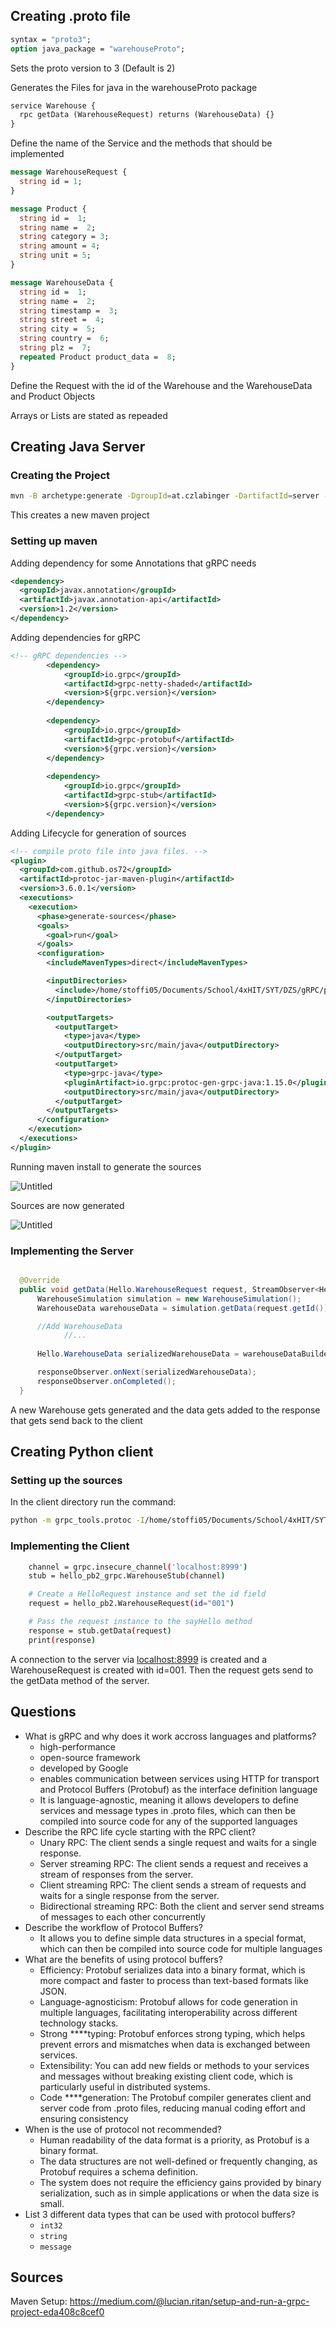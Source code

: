 ## Creating .proto file

```protobuf
syntax = "proto3";
option java_package = "warehouseProto";
```

Sets the proto version to 3 (Default is 2)

Generates the Files for java in the warehouseProto package

```protobuf
service Warehouse {
  rpc getData (WarehouseRequest) returns (WarehouseData) {}
}
```

Define the name of the Service and the methods that should be implemented

```protobuf
message WarehouseRequest {
  string id = 1;
}

message Product {
  string id =  1;
  string name =  2;
  string category = 3;
  string amount = 4;
  string unit = 5;
}

message WarehouseData {
  string id =  1;
  string name =  2;
  string timestamp =  3;
  string street =  4;
  string city =  5;
  string country =  6;
  string plz =  7;
  repeated Product product_data =  8;
}
```

Define the Request with the id of the Warehouse and the WarehouseData and Product Objects

Arrays or Lists are stated as repeaded <Type>

## Creating Java Server

### Creating the Project

```bash
mvn -B archetype:generate -DgroupId=at.czlabinger -DartifactId=server -DarchetypeArtifactId=maven-archetype-quickstart -DarchetypeVersion=1.4
```

This creates a new maven project

### Setting up maven

Adding dependency for some Annotations that gRPC needs

```xml
<dependency>
  <groupId>javax.annotation</groupId>
  <artifactId>javax.annotation-api</artifactId>
  <version>1.2</version>
</dependency>
```

Adding dependencies for gRPC

```xml
<!-- gRPC dependencies -->
        <dependency>
            <groupId>io.grpc</groupId>
            <artifactId>grpc-netty-shaded</artifactId>
            <version>${grpc.version}</version>
        </dependency>
        
        <dependency>
            <groupId>io.grpc</groupId>
            <artifactId>grpc-protobuf</artifactId>
            <version>${grpc.version}</version>
        </dependency>
        
        <dependency>
            <groupId>io.grpc</groupId>
            <artifactId>grpc-stub</artifactId>
            <version>${grpc.version}</version>
        </dependency>
```

Adding Lifecycle for generation of sources

```xml
<!-- compile proto file into java files. -->
<plugin>
  <groupId>com.github.os72</groupId>
  <artifactId>protoc-jar-maven-plugin</artifactId>
  <version>3.6.0.1</version>
  <executions>
    <execution>
      <phase>generate-sources</phase>
      <goals>
        <goal>run</goal>
      </goals>
      <configuration>
        <includeMavenTypes>direct</includeMavenTypes>

        <inputDirectories>
          <include>/home/stoffi05/Documents/School/4xHIT/SYT/DZS/gRPC/proto/</include>
        </inputDirectories>

        <outputTargets>
          <outputTarget>
            <type>java</type>
            <outputDirectory>src/main/java</outputDirectory>
          </outputTarget>
          <outputTarget>
            <type>grpc-java</type>
            <pluginArtifact>io.grpc:protoc-gen-grpc-java:1.15.0</pluginArtifact>
            <outputDirectory>src/main/java</outputDirectory>
          </outputTarget>
        </outputTargets>
      </configuration>
    </execution>
  </executions>
</plugin>
```

Running maven install to generate the sources

![Untitled](https://prod-files-secure.s3.us-west-2.amazonaws.com/7c4e4599-3112-498c-8846-3e3278e275c9/d5e5b7e4-8d2e-4b9f-8a2f-127c50e0082f/Untitled.png)

Sources are now generated

![Untitled](https://prod-files-secure.s3.us-west-2.amazonaws.com/7c4e4599-3112-498c-8846-3e3278e275c9/0040e98e-3b7b-4276-94bd-b6638bef8321/Untitled.png)

### Implementing the Server

```java

  @Override
  public void getData(Hello.WarehouseRequest request, StreamObserver<Hello.WarehouseData> responseObserver) {
      WarehouseSimulation simulation = new WarehouseSimulation();
      WarehouseData warehouseData = simulation.getData(request.getId());

      //Add WarehouseData
			//...
			
      Hello.WarehouseData serializedWarehouseData = warehouseDataBuilder.build();

      responseObserver.onNext(serializedWarehouseData);
      responseObserver.onCompleted();
  }

```

A new Warehouse gets generated and the data gets added to the response that gets send back to the client

## Creating Python client

### Setting up the sources

In the client directory run the command:

```bash
python -m grpc_tools.protoc -I/home/stoffi05/Documents/School/4xHIT/SYT/DZS/gRPC/proto --python_out=. --pyi_out=. --grpc_python_out=. /home/stoffi05/Documents/School/4xHIT/SYT/DZS/gRPC/proto/hello.proto
```

### Implementing the Client

```bash
    channel = grpc.insecure_channel('localhost:8999')
    stub = hello_pb2_grpc.WarehouseStub(channel)

    # Create a HelloRequest instance and set the id field
    request = hello_pb2.WarehouseRequest(id="001")

    # Pass the request instance to the sayHello method
    response = stub.getData(request)
    print(response)
```

A connection to the server via [localhost:8999](http://localhost:8999) is created and a WarehouseRequest is created with id=001. Then the request gets send to the getData method of the server.

## Questions

- What is gRPC and why does it work accross languages and platforms?
    - high-performance
    - open-source framework
    - developed by Google
    - enables communication between services using HTTP for transport and Protocol Buffers (Protobuf) as the interface definition language
    - It is language-agnostic, meaning it allows developers to define services and message types in .proto files, which can then be compiled into source code for any of the supported languages
- Describe the RPC life cycle starting with the RPC client?
    - Unary RPC: The client sends a single request and waits for a single response.
    - Server streaming RPC: The client sends a request and receives a stream of responses from the server.
    - Client streaming RPC: The client sends a stream of requests and waits for a single response from the server.
    - Bidirectional streaming RPC: Both the client and server send streams of messages to each other concurrently
- Describe the workflow of Protocol Buffers?
    - It allows you to define simple data structures in a special format, which can then be compiled into source code for multiple languages
- What are the benefits of using protocol buffers?
    - Efficiency: Protobuf serializes data into a binary format, which is more compact and faster to process than text-based formats like JSON.
    - Language-agnosticism: Protobuf allows for code generation in multiple languages, facilitating interoperability across different technology stacks.
    - Strong ****typing: Protobuf enforces strong typing, which helps prevent errors and mismatches when data is exchanged between services.
    - Extensibility: You can add new fields or methods to your services and messages without breaking existing client code, which is particularly useful in distributed systems.
    - Code ****generation: The Protobuf compiler generates
    client and server code from .proto files, reducing manual coding effort
    and ensuring consistency
- When is the use of protocol not recommended?
    - Human readability of the data format is a priority, as Protobuf is a binary format.
    - The data structures are not well-defined or frequently changing, as Protobuf requires a schema definition.
    - The system does not require the efficiency gains provided by binary
    serialization, such as in simple applications or when the data size is
    small.
- List 3 different data types that can be used with protocol buffers?
    - `int32`
    - `string`
    - `message`

## Sources

Maven Setup: https://medium.com/@lucian.ritan/setup-and-run-a-grpc-project-eda408c8cef0